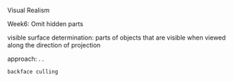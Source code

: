 Visual Realism

Week6: Omit hidden parts

visible surface determination: parts of objects that are visible when viewed along the direction of projection

  approach: . .
    
    backface culling
